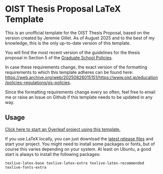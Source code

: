 # OIST Thesis Proposal LaTeX Template

This is an unofficial template for the OIST Thesis Proposal, based on the
version created by Jeremie Gillet. As of August 2025 and to the best of my
knowledge, this is the only up-to-date version of this template.

You will find the most recent version of the guidelines for the thesis proposal
in Section 5 of the [Graduate School Policies](https://www.oist.jp/education/policies-regulations/gs-policies).

In case these requirements change, the exact version of the formatting
requirements to which this template adheres can be found here:
https://web.archive.org/web/20250826015151/https://www.oist.jp/education/policies-regulations/gs-policies.

Since the formatting requirements change every so often, feel free to email
me or raise an Issue on Github if this template needs to be updated in any way.

## Usage

[Click here to start an Overleaf project using this template.](https://www.overleaf.com/docs?snip_uri=https://github.com/Jfeatherstone/LaTeX-template-phd-thesis-proposal/releases/download/v0.3/LaTeX-template-phd-thesis-proposal_v0.3.zip)

If you use LaTeX locally, you can just download the [latest release files](https://github.com/Jfeatherstone/LaTeX-template-phd-thesis-proposal/releases)
and start your project. You might need to install some packages or fonts,
but of course this varies depending on your system. At least on Ubuntu,
a good start is always to install the following packages:

```
texlive-latex-base texlive-latex-extra texlive-latex-recommended texlive-fonts-extra
```
